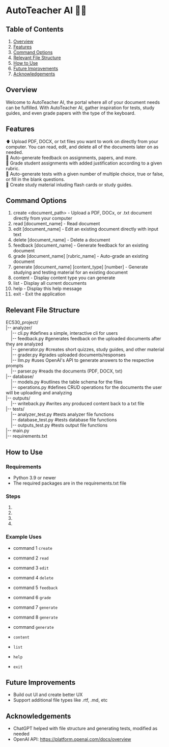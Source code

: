 # AutoTeacher AI 👩‍🏫

## Table of Contents
 1. [Overview](#overview)
 2. [Features](#features)
 3. [Command Options](#command-options)
 4. [Relevant File Structure](#relevant-file-structure)
 5. [How to Use](#how-to-use)
 6. [Future Improvements](#future-improvements)
 7. [Acknowledgements](#acknowledgements)

## Overview
Welcome to AutoTeacher AI, the portal where all of your document needs can be fulfilled. With AutoTeacher AI, gather inspiration for tests, study guides, and even grade papers with the type of the keyboard.

## Features
⬆️ Upload PDF, DOCX, or txt files you want to work on directly from your computer. You can read, edit, and delete all of the documents later on as needed. \
🔄 Auto-generate feedback on assignments, papers, and more. \
💯 Grade student assignments with added justification according to a given rubric. \
📝 Auto-generate tests with a given number of multiple choice, true or false, or fill in the blank questions. \
🧠 Create study material inluding flash cards or study guides.

## Command Options
 1. create <document_path> - Upload a PDF, DOCx, or .txt document directly from your computer
 2. read [document_name] - Read document
 3. edit [document_name] - Edit an existing document directly with input text
 4. delete [document_name] - Delete a document
 5. feedback [document_name] - Generate feedback for an existing document
 6. grade [document_name] [rubric_name] - Auto-grade an existing document
 7. generate [document_name] [content_type] [number] - Generate studying and testing material for an existing document
 8. content - Display content type you can generate
 9. list - Display all current documents
 10. help - Display this help message
 11. exit - Exit the application

## Relevant File Structure
EC530_project/ \
|-- analyzer/ \
&nbsp;&nbsp;&nbsp;  |-- cli.py #defines a simple, interactive cli for users \
&nbsp;&nbsp;&nbsp;  |-- feedback.py #generates feedback on the uploaded documents after they are analyzed \
&nbsp;&nbsp;&nbsp;  |-- generator.py #creates short quizzes, study guides, and other material \
&nbsp;&nbsp;&nbsp;  |-- grader.py #grades uploaded documents/responses \
&nbsp;&nbsp;&nbsp;  |-- llm.py #uses OpenAI's API to generate answers to the respective prompts \
&nbsp;&nbsp;&nbsp;  |-- parser.py #reads the documents (PDF, DOCX, txt)\
|-- database/ \
&nbsp;&nbsp;&nbsp;  |-- models.py #outlines the table schema for the files \
&nbsp;&nbsp;&nbsp;  |-- operations.py #defines CRUD operations for the documents the user will be uploading and analyzing \
|-- outputs/ \
&nbsp;&nbsp;&nbsp;  |-- writeback.py #writes any produced content back to a txt file \
|-- tests/ \
&nbsp;&nbsp;&nbsp;  |-- analyzer_test.py #tests analyzer file functions \
&nbsp;&nbsp;&nbsp;  |-- database_test.py #tests database file functions \
&nbsp;&nbsp;&nbsp;  |-- outputs_test.py #tests output file functions\
|--  main.py \
|-- requirements.txt 

## How to Use
### Requirements
* Python 3.9 or newer
* The required packages are in the requirements.txt file

### Steps
 1. 
 2. 
 3. 
 4. 

### Example Uses
* command 1 `create`
>
* command 2 `read`
>
* command 3 `edit`
>
* command 4 `delete`
>
* command 5 `feedback`
>
* command 6 `grade`
>
* command 7 `generate`
>
* command 8 `generate`
>
* command `generate`
>
* `content`
>
* `list`
>
* `help`
>
* `exit`
>

## Future Improvements
* Build out UI and create better UX
* Support additional file types like .rtf, .md, etc

## Acknowledgements
* ChatGPT helped with file structure and generating tests, modified as needed
* OpenAI API: https://platform.openai.com/docs/overview
